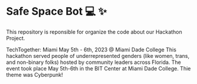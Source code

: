 # Safe Space Bot 💻 ✨

This repository is reponsible for organize the code about our Hackathon Project.

TechTogether: Miami
May 5th - 6th, 2023 @ Miami Dade College
This hackathon served people of underrepresented genders (like women, trans, and non-binary folks) hosted by community leaders across Florida. The event took place May 5th-6th in the BIT Center at Miami Dade College. Thie theme was Cyberpunk!

